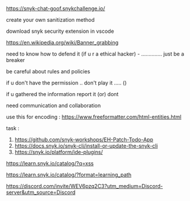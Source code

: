 https://snyk-chat-goof.snykchallenge.io/

create your own sanitization method

download snyk security extension in vscode

 https://en.wikipedia.org/wiki/Banner_grabbing
 
need to know how to defend it (if u r a ethical hacker) - .............. just be a breaker

be careful about rules and policies 

if u don't have the permission .. don't play it ..... ()

if u gathered the information report it (or) dont

need communication and collaboration

 use this for encoding : https://www.freeformatter.com/html-entities.html
 
task : 
1) https://github.com/snyk-workshops/EH-Patch-Todo-App
2) https://docs.snyk.io/snyk-cli/install-or-update-the-snyk-cli
3) https://snyk.io/platform/ide-plugins/

https://learn.snyk.io/catalog/?q=xss

https://learn.snyk.io/catalog/?format=learning_path

https://discord.com/invite/WEV6pzq2C3?utm_medium=Discord-server&utm_source=Discord



   

